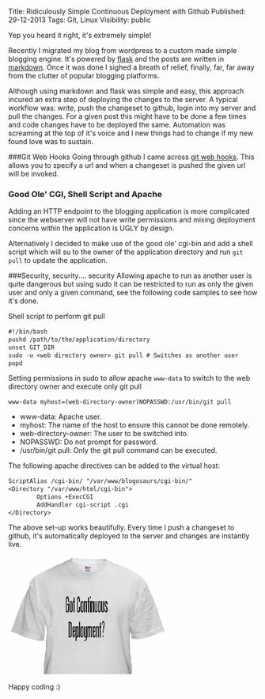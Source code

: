 Title: Ridiculously Simple Continuous Deployment with Github
Published: 29-12-2013
Tags: Git, Linux
Visibility: public

Yep you heard it right, it's extremely simple!

Recently I migrated my blog from wordpress to a custom made simple blogging
engine. It's powered by [flask](http://flask.pocoo.org/) and the posts are written in
[markdown](http://en.wikipedia.org/wiki/Markdown). Once it was done I sighed a
breath of relief, finally, far, far away from the clutter of popular blogging platforms.

Although using markdown and flask was simple and easy, this approach incured
an extra step of deploying the changes to the server. A typical workflow was:
write, push the changeset to github, login into my server and pull the
changes. For a given post this might have to be done a few times and code
changes have to be deployed the same. Automation was screaming at the top of
it's voice and I new things had to change if my new found love was to sustain.

<more/>

###Git Web Hooks
Going through github I came across [git web
hooks](https://help.github.com/articles/post-receive-hooks). This allows you to
specify a url and when a changeset is pushed the given url will be invoked.

### Good Ole' CGI, Shell Script and Apache
Adding an HTTP endpoint to the blogging application is more complicated since
the webserver will not have write permissions and mixing deployment concerns
within the application is UGLY by design.

Alternatively I decided to make use of the good ole' cgi-bin and add a shell
script which will su to the owner of the application directory and run `git
pull` to update the application.

###Security, security.... security
Allowing apache to run as another user is quite dangerous but using sudo it
can be restricted to run as only the given user and only a given command, see
the following code samples to see how it's done.

Shell script to perform git pull

    #!/bin/bash
    pushd /path/to/the/application/directory
    unset GIT_DIR
    sudo -u <web directory owner> git pull # Switches as another user
    popd

Setting permissions in sudo to allow apache `www-data` to switch to the web directory owner and execute only git pull

    www-data myhost=(web-directory-owner)NOPASSWD:/usr/bin/git pull

- www-data: Apache user.
- myhost: The name of the host to ensure this cannot be done remotely.
- web-directory-owner: The user to be switched into.
- NOPASSWD: Do not prompt for password.
- /usr/bin/git pull: Only the git pull command can be executed.

The following apache directives can be added to the virtual host:

    ScriptAlias /cgi-bin/ "/var/www/blogosaurs/cgi-bin/"
    <Directory "/var/www/html/cgi-bin">
            Options +ExecCGI
            AddHandler cgi-script .cgi
    </Directory>

The above set-up works beautifully. Every time I push a changeset to github, it's automatically deployed to the server and changes are instantly live.

![CD](/static/got-continuous-deployment.jpg)

Happy coding :)
